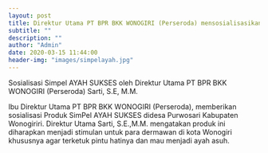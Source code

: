 ```yaml
---
layout: post
title: Direktur Utama PT BPR BKK WONOGIRI (Perseroda) mensosialisasikan SimPel AYAH SUKSES.
subtitle: ""
description: ""
author: "Admin"
date: 2020-03-15 11:44:00
header-img: "images/simpelayah.jpg"
---
```

Sosialisasi Simpel AYAH SUKSES oleh Direktur Utama PT BPR BKK WONOGIRI (Perseroda) Sarti, S.E, M.M.

Ibu Direktur Utama PT BPR BKK WONOGIRI (Perseroda), memberikan sosialisasi Produk SimPel AYAH SUKSES didesa Purwosari Kabupaten Wonogiriri. Direktur Utama Sarti, S.E.,M.M. mengatakan produk ini diharapkan menjadi stimulan untuk para dermawan di kota Wonogiri khususnya agar terketuk pintu hatinya dan mau menjadi ayah asuh.






